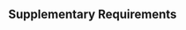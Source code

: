 <div id="title">

## Supplementary Requirements
</div>

<div id="body">

<include src="what/unit-inParent-asPanel.md" boilerplate />

</div>